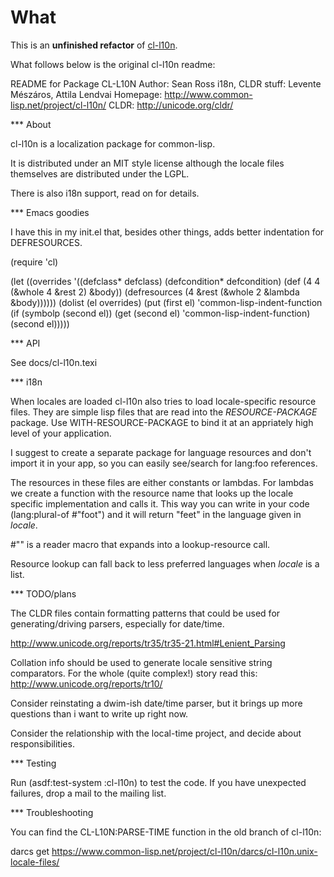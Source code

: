 # What

This is an **unfinished refactor** of [cl-l10n](https://common-lisp.net/project/cl-l10n/).

What follows below is the original cl-l10n readme:

README for Package CL-L10N
Author: Sean Ross
i18n, CLDR stuff: Levente Mészáros, Attila Lendvai
Homepage: http://www.common-lisp.net/project/cl-l10n/
CLDR: http://unicode.org/cldr/


*** About

cl-l10n is a localization package for common-lisp.

It is distributed under an MIT style license although the locale files
themselves are distributed under the LGPL.

There is also i18n support, read on for details.

*** Emacs goodies

I have this in my init.el that, besides other things, adds better
indentation for DEFRESOURCES.

(require 'cl)

(let ((overrides
       '((defclass* defclass)
         (defcondition* defcondition)
         (def (4 4 (&whole 4 &rest 2) &body))
         (defresources (4 &rest (&whole 2 &lambda &body))))))
  (dolist (el overrides)
    (put (first el) 'common-lisp-indent-function
         (if (symbolp (second el))
             (get (second el) 'common-lisp-indent-function)
             (second el)))))

*** API

See docs/cl-l10n.texi

*** i18n

When locales are loaded cl-l10n also tries to load locale-specific
resource files. They are simple lisp files that are read into the
*RESOURCE-PACKAGE* package. Use WITH-RESOURCE-PACKAGE
to bind it at an appriately high level of your application.

I suggest to create a separate package for language resources and
don't import it in your app, so you can easily see/search for
lang:foo references.

The resources in these files are either constants or lambdas. For
lambdas we create a function with the resource name that looks up
the locale specific implementation and calls it. This way you can
write in your code (lang:plural-of #"foot") and it will return
"feet" in the language given in *locale*.

#"" is a reader macro that expands into a lookup-resource call.

Resource lookup can fall back to less preferred languages when
*locale* is a list.

*** TODO/plans

The CLDR files contain formatting patterns that could be used for
generating/driving parsers, especially for date/time.

http://www.unicode.org/reports/tr35/tr35-21.html#Lenient_Parsing

Collation info should be used to generate locale sensitive string
comparators. For the whole (quite complex!) story read this:
http://www.unicode.org/reports/tr10/

Consider reinstating a dwim-ish date/time parser, but it brings up
more questions than i want to write up right now.

Consider the relationship with the local-time project, and decide
about responsibilities.

*** Testing

Run (asdf:test-system :cl-l10n) to test the code.
If you have unexpected failures, drop a mail to the mailing
list.

*** Troubleshooting

You can find the CL-L10N:PARSE-TIME function in the old branch of
cl-l10n:

darcs get https://www.common-lisp.net/project/cl-l10n/darcs/cl-l10n.unix-locale-files/
